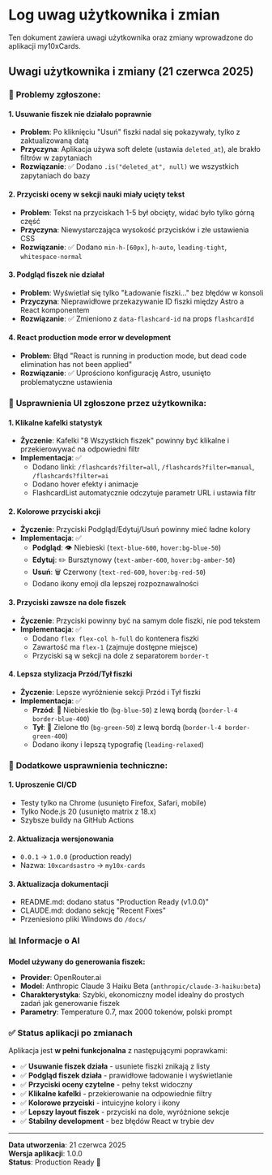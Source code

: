 # Log uwag użytkownika i zmian

Ten dokument zawiera uwagi użytkownika oraz zmiany wprowadzone do aplikacji my10xCards.

## Uwagi użytkownika i zmiany (21 czerwca 2025)

### 🔧 **Problemy zgłoszone:**

#### 1. **Usuwanie fiszek nie działało poprawnie**

- **Problem**: Po kliknięciu "Usuń" fiszki nadal się pokazywały, tylko z zaktualizowaną datą
- **Przyczyna**: Aplikacja używa soft delete (ustawia `deleted_at`), ale brakło filtrów w zapytaniach
- **Rozwiązanie**: ✅ Dodano `.is("deleted_at", null)` we wszystkich zapytaniach do bazy

#### 2. **Przyciski oceny w sekcji nauki miały ucięty tekst**

- **Problem**: Tekst na przyciskach 1-5 był obcięty, widać było tylko górną część
- **Przyczyna**: Niewystarczająca wysokość przycisków i złe ustawienia CSS
- **Rozwiązanie**: ✅ Dodano `min-h-[60px]`, `h-auto`, `leading-tight`, `whitespace-normal`

#### 3. **Podgląd fiszek nie działał**

- **Problem**: Wyświetlał się tylko "Ładowanie fiszki..." bez błędów w konsoli
- **Przyczyna**: Nieprawidłowe przekazywanie ID fiszki między Astro a React komponentem
- **Rozwiązanie**: ✅ Zmieniono z `data-flashcard-id` na props `flashcardId`

#### 4. **React production mode error w development**

- **Problem**: Błąd "React is running in production mode, but dead code elimination has not been applied"
- **Rozwiązanie**: ✅ Uprościono konfigurację Astro, usunięto problematyczne ustawienia

### 🎨 **Usprawnienia UI zgłoszone przez użytkownika:**

#### 1. **Klikalne kafelki statystyk**

- **Życzenie**: Kafelki "8 Wszystkich fiszek" powinny być klikalne i przekierowywać na odpowiedni filtr
- **Implementacja**: ✅
  - Dodano linki: `/flashcards?filter=all`, `/flashcards?filter=manual`, `/flashcards?filter=ai`
  - Dodano hover efekty i animacje
  - FlashcardList automatycznie odczytuje parametr URL i ustawia filtr

#### 2. **Kolorowe przyciski akcji**

- **Życzenie**: Przyciski Podgląd/Edytuj/Usuń powinny mieć ładne kolory
- **Implementacja**: ✅
  - **Podgląd**: 👁️ Niebieski (`text-blue-600`, `hover:bg-blue-50`)
  - **Edytuj**: ✏️ Bursztynowy (`text-amber-600`, `hover:bg-amber-50`)
  - **Usuń**: 🗑️ Czerwony (`text-red-600`, `hover:bg-red-50`)
  - Dodano ikony emoji dla lepszej rozpoznawalności

#### 3. **Przyciski zawsze na dole fiszek**

- **Życzenie**: Przyciski powinny być na samym dole fiszki, nie pod tekstem
- **Implementacja**: ✅
  - Dodano `flex flex-col h-full` do kontenera fiszki
  - Zawartość ma `flex-1` (zajmuje dostępne miejsce)
  - Przyciski są w sekcji na dole z separatorem `border-t`

#### 4. **Lepsza stylizacja Przód/Tył fiszki**

- **Życzenie**: Lepsze wyróżnienie sekcji Przód i Tył fiszki
- **Implementacja**: ✅
  - **Przód**: 📄 Niebieskie tło (`bg-blue-50`) z lewą bordą (`border-l-4 border-blue-400`)
  - **Tył**: 📝 Zielone tło (`bg-green-50`) z lewą bordą (`border-l-4 border-green-400`)
  - Dodano ikony i lepszą typografię (`leading-relaxed`)

### 🔧 **Dodatkowe usprawnienia techniczne:**

#### 1. **Uproszenie CI/CD**

- Testy tylko na Chrome (usunięto Firefox, Safari, mobile)
- Tylko Node.js 20 (usunięto matrix z 18.x)
- Szybsze buildy na GitHub Actions

#### 2. **Aktualizacja wersjonowania**

- `0.0.1` → `1.0.0` (production ready)
- Nazwa: `10xcardsastro` → `my10x-cards`

#### 3. **Aktualizacja dokumentacji**

- README.md: dodano status "Production Ready (v1.0.0)"
- CLAUDE.md: dodano sekcję "Recent Fixes"
- Przeniesiono pliki Windows do `/docs/`

### 📊 **Informacje o AI**

**Model używany do generowania fiszek:**

- **Provider**: OpenRouter.ai
- **Model**: Anthropic Claude 3 Haiku Beta (`anthropic/claude-3-haiku:beta`)
- **Charakterystyka**: Szybki, ekonomiczny model idealny do prostych zadań jak generowanie fiszek
- **Parametry**: Temperature 0.7, max 2000 tokenów, polski prompt

### ✅ **Status aplikacji po zmianach**

Aplikacja jest **w pełni funkcjonalna** z następującymi poprawkami:

- ✅ **Usuwanie fiszek działa** - usuniete fiszki znikają z listy
- ✅ **Podgląd fiszek działa** - prawidłowe ładowanie i wyświetlanie
- ✅ **Przyciski oceny czytelne** - pełny tekst widoczny
- ✅ **Klikalne kafelki** - przekierowanie na odpowiednie filtry
- ✅ **Kolorowe przyciski** - intuicyjne kolory i ikony
- ✅ **Lepszy layout fiszek** - przyciski na dole, wyróżnione sekcje
- ✅ **Stabilny development** - bez błędów React w trybie dev

---

**Data utworzenia**: 21 czerwca 2025  
**Wersja aplikacji**: 1.0.0  
**Status**: Production Ready 🚀
